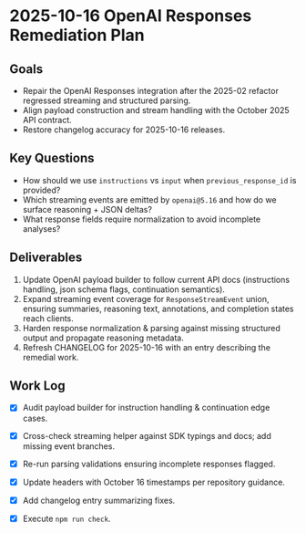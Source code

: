 # 2025-10-16 OpenAI Responses Remediation Plan

## Goals
- Repair the OpenAI Responses integration after the 2025-02 refactor regressed streaming and structured parsing.
- Align payload construction and stream handling with the October 2025 API contract.
- Restore changelog accuracy for 2025-10-16 releases.

## Key Questions
- How should we use `instructions` vs `input` when `previous_response_id` is provided?
- Which streaming events are emitted by `openai@5.16` and how do we surface reasoning + JSON deltas?
- What response fields require normalization to avoid incomplete analyses?

## Deliverables
1. Update OpenAI payload builder to follow current API docs (instructions handling, json schema flags, continuation semantics).
2. Expand streaming event coverage for `ResponseStreamEvent` union, ensuring summaries, reasoning text, annotations, and completion states reach clients.
3. Harden response normalization & parsing against missing structured output and propagate reasoning metadata.
4. Refresh CHANGELOG for 2025-10-16 with an entry describing the remedial work.

## Work Log
- [x] Audit payload builder for instruction handling & continuation edge cases.
- [x] Cross-check streaming helper against SDK typings and docs; add missing event branches.
- [x] Re-run parsing validations ensuring incomplete responses flagged.
- [x] Update headers with October 16 timestamps per repository guidance.
- [x] Add changelog entry summarizing fixes.
- [x] Execute `npm run check`.

